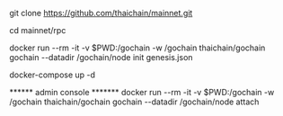 git clone https://github.com/thaichain/mainnet.git

cd mainnet/rpc

docker run --rm -it -v $PWD:/gochain -w /gochain thaichain/gochain gochain --datadir /gochain/node init genesis.json

docker-compose up -d

****** admin console *******
docker run --rm -it -v $PWD:/gochain -w /gochain thaichain/gochain gochain --datadir /gochain/node attach 

